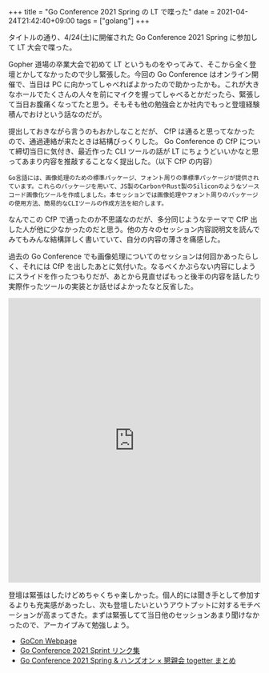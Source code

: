 +++
title = "Go Conference 2021 Spring の LT で喋った"
date = 2021-04-24T21:42:40+09:00
tags = ["golang"]
+++

タイトルの通り、4/24(土)に開催された Go Conference 2021 Spring に参加して LT 大会で喋った。

Gopher 道場の卒業大会で初めて LT というものをやってみて、そこから全く登壇とかしてなかったので少し緊張した。今回の Go Conference はオンライン開催で、当日は PC に向かってしゃべればよかったので助かったかも。これが大きなホールでたくさんの人々を前にマイクを握ってしゃべるとかだったら、緊張して当日お腹痛くなってたと思う。そもそも他の勉強会とか社内でもっと登壇経験積んでおけという話なのだが。

提出しておきながら言うのもおかしなことだが、 CfP は通ると思ってなかったので、通過連絡が来たときは結構びっくりした。 Go Conference の CfP について締切当日に気付き、最近作った CLI ツールの話が LT にちょうどいいかなと思ってあまり内容を推敲することなく提出した。（以下 CfP の内容）

```
Go言語には、画像処理のための標準パッケージ、フォント周りの準標準パッケージが提供されています。これらのパッケージを用いて、JS製のCarbonやRust製のSiliconのようなソースコード画像化ツールを作成しました。本セッションでは画像処理やフォント周りのパッケージの使用方法、簡易的なCLIツールの作成方法を紹介します。
```

なんでこの CfP で通ったのか不思議なのだが、多分同じようなテーマで CfP 出した人が他に少なかったのだと思う。他の方々のセッション内容説明文を読んでみてもみんな結構詳しく書いていて、自分の内容の薄さを痛感した。

過去の Go Conference でも画像処理についてのセッションは何回かあったらしく、それには CfP を出したあとに気付いた。なるべくかぶらない内容にしようにスライドを作ったつもりだが、あとから見直せばもっと後半の内容を話したり実際作ったツールの実装とか話せばよかったなと反省した。

<iframe src="https://docs.google.com/presentation/d/e/2PACX-1vRcCM0PB1Zvy6TUbaH4dZkXVpiR6nEgDCNrQ4w_bZ32dVarv4gaJDJAara4Rn0hUQsHpeg89DWgOsBn/embed?start=false&loop=false&delayms=3000" frameborder="0" width="960" height="569" allowfullscreen="true" mozallowfullscreen="true" webkitallowfullscreen="true" style="width:100%"></iframe>

登壇は緊張はしたけどめちゃくちゃ楽しかった。個人的には聞き手として参加するよりも充実感があったし、次も登壇したいというアウトプットに対するモチベーションが高まってきた。まずは緊張してて当日他のセッションあまり聞けなかったので、アーカイブみて勉強しよう。

- [GoCon Webpage](https://gocon.jp/)
- [Go Conference 2021 Sprint リンク集](https://blog.golang.jp/2021/04/go-conference-2021-spring.html)
- [Go Conference 2021 Spring & ハンズオン × 懇親会 togetter まとめ](https://togetter.com/li/1703869)
